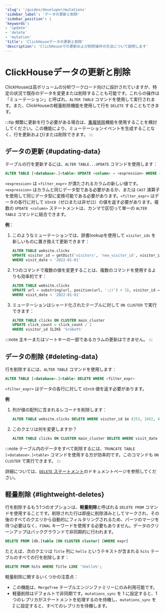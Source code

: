 ```yaml
---
'slug': '/guides/developer/mutations'
'sidebar_label': 'データの更新と削除'
'sidebar_position': 1
'keywords':
- 'update'
- 'delete'
- 'mutation'
'title': 'ClickHouseデータの更新と削除'
'description': 'ClickHouseでの更新および削除操作の方法について説明します'
---
```





# ClickHouseデータの更新と削除

ClickHouseは高ボリュームの分析ワークロード向けに設計されていますが、特定の状況で既存のデータを変更または削除することも可能です。これらの操作は「ミューテーション」と呼ばれ、`ALTER TABLE` コマンドを使用して実行されます。また、ClickHouseの軽量削除機能を使用して行を `DELETE` することもできます。

:::tip
頻繁に更新を行う必要がある場合は、[重複排除](../developer/deduplication.md)機能を使用することを検討してください。この機能により、ミューテーションイベントを生成することなく、行を更新および/または削除できます。
:::

## データの更新 {#updating-data}

テーブルの行を更新するには、`ALTER TABLE...UPDATE` コマンドを使用します：

```sql
ALTER TABLE [<database>.]<table> UPDATE <column> = <expression> WHERE <filter_expr>
```

`<expression>` は `<filter_expr>` が満たされるカラムの新しい値です。`<expression>` はカラムと同じデータ型である必要があるか、または `CAST` 演算子を使用して同じデータ型に変換可能である必要があります。`<filter_expr>` はデータの各行に対して `UInt8`（ゼロまたは非ゼロ）の値を返す必要があります。複数の `UPDATE <column>` ステートメントは、カンマで区切って単一の `ALTER TABLE` コマンドに結合できます。

**例**：

1. このようなミューテーションでは、辞書lookupを使用して `visitor_ids` を新しいものに置き換えて更新できます：

     ```sql
     ALTER TABLE website.clicks
     UPDATE visitor_id = getDict('visitors', 'new_visitor_id', visitor_id)
     WHERE visit_date < '2022-01-01'
     ```

2. 1つのコマンドで複数の値を変更することは、複数のコマンドを使用するよりも効率的です：

     ```sql
     ALTER TABLE website.clicks
     UPDATE url = substring(url, position(url, '://') + 3), visitor_id = new_visit_id
     WHERE visit_date < '2022-01-01'
     ```

3. ミューテーションはシャード化されたテーブルに対して `ON CLUSTER` で実行できます：

     ```sql
     ALTER TABLE clicks ON CLUSTER main_cluster
     UPDATE click_count = click_count / 2
     WHERE visitor_id ILIKE '%robot%'
     ```

:::note
主キーまたはソートキーの一部であるカラムの更新はできません。
:::

## データの削除 {#deleting-data}

行を削除するには、`ALTER TABLE` コマンドを使用します：

```sql
ALTER TABLE [<database>.]<table> DELETE WHERE <filter_expr>
```

`<filter_expr>` はデータの各行に対して `UInt8` 値を返す必要があります。

**例**

1. 列が値の配列に含まれるレコードを削除します：
    ```sql
    ALTER TABLE website.clicks DELETE WHERE visitor_id in (253, 1002, 4277)
    ```

2. このクエリは何を変更しますか？
    ```sql
    ALTER TABLE clicks ON CLUSTER main_cluster DELETE WHERE visit_date < '2022-01-02 15:00:00' AND page_id = '573'
    ```

:::note
テーブル内のデータをすべて削除するには、`TRUNCATE TABLE [<database>.]<table>` コマンドを使用する方が効率的です。このコマンドも `ON CLUSTER` で実行できます。
:::

詳細については、[`DELETE` ステートメント](/sql-reference/statements/delete.md)のドキュメントページを参照してください。

## 軽量削除 {#lightweight-deletes}

行を削除するもう1つのオプションは、**軽量削除**と呼ばれる `DELETE FROM` コマンドを使用することです。削除された行は即座に削除済みとしてマークされ、その後のすべてのクエリから自動的にフィルタリングされるため、パーツのマージを待つ必要はなく、`FINAL` キーワードを使用する必要もありません。データのクリーンアップはバックグラウンドで非同期的に行われます。

``` sql
DELETE FROM [db.]table [ON CLUSTER cluster] [WHERE expr]
```

たとえば、次のクエリは `Title` 列に `hello` というテキストが含まれる `hits` テーブルのすべての行を削除します：

```sql
DELETE FROM hits WHERE Title LIKE '%hello%';
```

軽量削除に関するいくつかの注意点：
- この機能は、`MergeTree` テーブルエンジンファミリーにのみ利用可能です。
- 軽量削除はデフォルトで非同期です。`mutations_sync` を 1 に設定すると、1つのレプリカがステートメントを処理するのを待機し、`mutations_sync` を 2 に設定すると、すべてのレプリカを待機します。
